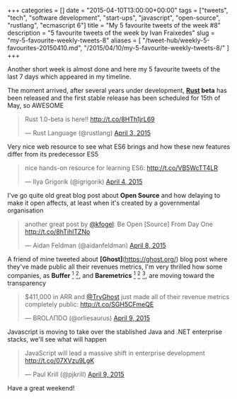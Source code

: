 +++
categories = []
date = "2015-04-10T13:00:00+00:00"
tags = ["tweets", "tech", "software development", "start-ups", "javascript", "open-source", "rustlang", "ecmascript 6"]
title = "My 5 favourite tweets of the week #8"
description = "5 favourite tweets of the week by Ivan Fraixedes"
slug = "my-5-favourite-weekly-tweets-8"
aliases = [
  "/tweet-hub/weekly-5-favourites-20150410.md",
  "/2015/04/10/my-5-favourite-weekly-tweets-8/"
]
+++

Another short week is almost done and here my 5 favourite tweets of the last 7 days which appeared in my timeline.


The moment arrived, after several years under development, __[Rust](http://www.rust-lang.org/) beta__ has been released and the first stable release has been scheduled for 15th of May, so AWESOME

<blockquote class="twitter-tweet tw-align-center"><p>Rust 1.0-beta is here!! <a href="http://t.co/8HTh1jrL69">http://t.co/8HTh1jrL69</a></p>&mdash; Rust Language (@rustlang) <a href="https://twitter.com/rustlang/status/584040427508072449">April 3, 2015</a></blockquote>
<script async src="//platform.twitter.com/widgets.js" charset="utf-8"></script>


Very nice web resource to see what ES6 brings and how these new features differ from its predecessor ES5

<blockquote class="twitter-tweet tw-align-center"><p>nice hands-on resource for learning ES6: <a href="http://t.co/VB5WcTT4LR">http://t.co/VB5WcTT4LR</a></p>&mdash; Ilya Grigorik (@igrigorik) <a href="https://twitter.com/igrigorik/status/584403090259906560">April 4, 2015</a></blockquote>
<script async src="//platform.twitter.com/widgets.js" charset="utf-8"></script>


I've go quite old great blog post about __Open Source__ and how delaying to make it open affects, at least when it's created by a governmental organisation

<blockquote class="twitter-tweet tw-align-center"><p>another great post by <a href="https://twitter.com/kfogel">@kfogel</a>: Be Open [Source] From Day One <a href="http://t.co/8hTihlTZNo">http://t.co/8hTihlTZNo</a></p>&mdash; Aidan Feldman (@aidanfeldman) <a href="https://twitter.com/aidanfeldman/status/585831168643170304">April 8, 2015</a></blockquote>
<script async src="//platform.twitter.com/widgets.js" charset="utf-8"></script>


A friend of mine tweeted about __[Ghost]__(https://ghost.org/) blog post where they've made public all their revenues metrics, I'm very thrilled how some companies, as __Buffer__ [<sup>1<sup>](https://open.bufferapp.com/transparent-pricing-buffer/) [<sup>2<sup>](https://open.bufferapp.com/introducing-open-salaries-at-buffer-including-our-transparent-formula-and-all-individual-salaries/), and __Baremetrics__ [<sup>1</sup>](https://baremetrics.com/blog/why-we-spent-250000) [<sup>2</sup>](https://baremetrics.com/blog/bootstrapped-to-funded) [<sup>3</sup>](https://baremetrics.com/blog/stripe-500000-baremetrics), are moving toward the transparency

<blockquote class="twitter-tweet tw-align-center"><p>$411,000 in ARR and <a href="https://twitter.com/TryGhost">@TryGhost</a> just made all of their revenue metrics completely public: <a href="http://t.co/SGH5CFmeQE">http://t.co/SGH5CFmeQE</a></p>&mdash; BROLΛПDO (@orliesaurus) <a href="https://twitter.com/orliesaurus/status/586157961346678784">April 9, 2015</a></blockquote>
<script async src="//platform.twitter.com/widgets.js" charset="utf-8"></script>


Javascript is moving to take over the stablished Java and .NET enterprise stacks, we'll see what will happen

<blockquote class="twitter-tweet tw-align-center"><p>JavaScript will lead a massive shift in enterprise development <a href="http://t.co/07XVzu9LgK">http://t.co/07XVzu9LgK</a></p>&mdash; Paul Krill (@pjkrill) <a href="https://twitter.com/pjkrill/status/586194173121794050">April 9, 2015</a></blockquote>
<script async src="//platform.twitter.com/widgets.js" charset="utf-8"></script>


Have a great weekend!
